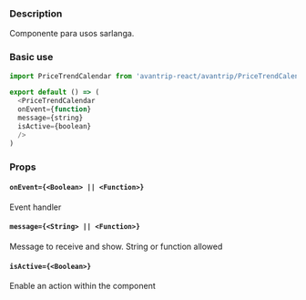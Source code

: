 ### Description
Componente para usos sarlanga.

### Basic use

```javascript
import PriceTrendCalendar from 'avantrip-react/avantrip/PriceTrendCalendar';

export default () => (
  <PriceTrendCalendar
  onEvent={function}
  message={string}
  isActive={boolean}
  />
)
```


### Props

#### `onEvent={<Boolean> || <Function>}`
Event handler

#### `message={<String> || <Function>}`
Message to receive and show. String or function allowed


#### `isActive={<Boolean>}`
Enable an action within the component
